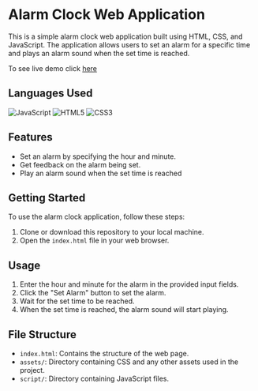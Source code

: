 # Alarm Clock Web Application

This is a simple alarm clock web application built using HTML, CSS, and JavaScript. The application allows users to set an alarm for a specific time and plays an alarm sound when the set time is reached.

To see live demo click [here](https://samanthaprogga.github.io/AlarmClock/)

## Languages Used

![JavaScript](https://img.shields.io/badge/CODE-JAVASCRIPT-blue?style=for-the-badge
)
![HTML5](https://img.shields.io/badge/WEB-HTML-blue?style=for-the-badge
)
![CSS3](https://img.shields.io/badge/WEB-CSS-blue?style=for-the-badge
)


## Features

- Set an alarm by specifying the hour and minute.
- Get feedback on the alarm being set.
- Play an alarm sound when the set time is reached


## Getting Started

To use the alarm clock application, follow these steps:

1. Clone or download this repository to your local machine.
2. Open the `index.html` file in your web browser.

## Usage

1. Enter the hour and minute for the alarm in the provided input fields.
2. Click the "Set Alarm" button to set the alarm.
3. Wait for the set time to be reached.
4. When the set time is reached, the alarm sound will start playing.

## File Structure

- `index.html`: Contains the structure of the web page.
- `assets/`: Directory containing CSS and any other assets used in the project.
- `script/`: Directory containing JavaScript files.

